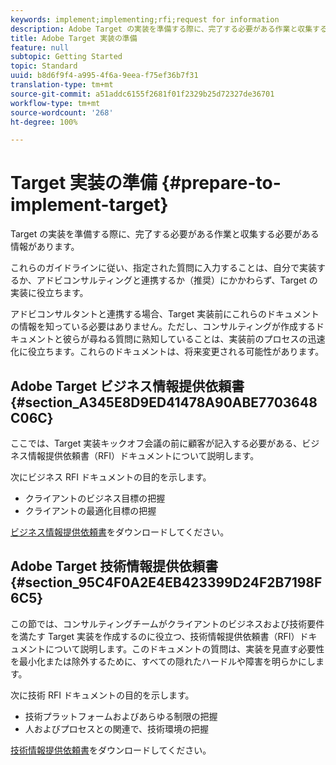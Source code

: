 ```yaml
---
keywords: implement;implementing;rfi;request for information
description: Adobe Target の実装を準備する際に、完了する必要がある作業と収集する必要がある情報があります。
title: Adobe Target 実装の準備
feature: null
subtopic: Getting Started
topic: Standard
uuid: b8d6f9f4-a995-4f6a-9eea-f75ef36b7f31
translation-type: tm+mt
source-git-commit: a51addc6155f2681f01f2329b25d72327de36701
workflow-type: tm+mt
source-wordcount: '268'
ht-degree: 100%

---
```



# Target 実装の準備 {#prepare-to-implement-target}

Target の実装を準備する際に、完了する必要がある作業と収集する必要がある情報があります。

これらのガイドラインに従い、指定された質問に入力することは、自分で実装するか、アドビコンサルティングと連携するか（推奨）にかかわらず、Target の実装に役立ちます。

アドビコンサルタントと連携する場合、Target 実装前にこれらのドキュメントの情報を知っている必要はありません。ただし、コンサルティングが作成するドキュメントと彼らが尋ねる質問に熟知していることは、実装前のプロセスの迅速化に役立ちます。これらのドキュメントは、将来変更される可能性があります。

## Adobe Target ビジネス情報提供依頼書 {#section_A345E8D9ED41478A90ABE7703648C06C}

ここでは、Target 実装キックオフ会議の前に顧客が記入する必要がある、ビジネス情報提供依頼書（RFI）ドキュメントについて説明します。

次にビジネス RFI ドキュメントの目的を示します。

* クライアントのビジネス目標の把握
* クライアントの最適化目標の把握

[ビジネス情報提供依頼書](/help/assets/business-rfi.docx)をダウンロードしてください。

## Adobe Target 技術情報提供依頼書 {#section_95C4F0A2E4EB423399D24F2B7198F6C5}

この節では、コンサルティングチームがクライアントのビジネスおよび技術要件を満たす Target 実装を作成するのに役立つ、技術情報提供依頼書（RFI）ドキュメントについて説明します。このドキュメントの質問は、実装を見直す必要性を最小化または除外するために、すべての隠れたハードルや障害を明らかにします。

次に技術 RFI ドキュメントの目的を示します。

* 技術プラットフォームおよびあらゆる制限の把握
* 人およびプロセスとの関連で、技術環境の把握

[技術情報提供依頼書](/help/assets/technical-rfi.docx)をダウンロードしてください。

